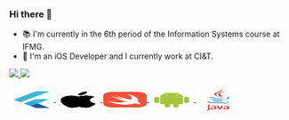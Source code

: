 ### Hi there 👋

- 📚 I'm currently in the 6th period of the Information Systems course at IFMG.
- 📱 I'm an iOS Developer and I currently work at CI&T. 

 <div>
  <a href="https://github.com/marcelosimim">
  <img height="200em" src="https://github-readme-stats.vercel.app/api?username=marcelosimim&show_icons=true&theme=algolia&include_all_commits=true&count_private=true"/>
  <img height="200em" src="https://github-readme-stats.vercel.app/api/top-langs/?username=marcelosimim&layout=compact&langs_count=7&theme=algolia"/>
</div>
<div style="display: inline_block"><br>
  <img align="center" alt="Marcelo-Flutter" height="30" width="80" src="https://raw.githubusercontent.com/devicons/devicon/master/icons/flutter/flutter-original.svg">
   <img align="center" alt="Marcelo-Apple" height="30" width="80" src="https://raw.githubusercontent.com/devicons/devicon/master/icons/apple/apple-original.svg">
  <img align="center" alt="Marcelo-Swift" height="30" width="80" src="https://raw.githubusercontent.com/devicons/devicon/master/icons/swift/swift-original.svg">
  <img align="center" alt="Marcelo-Android" height="30" width="80" src="https://raw.githubusercontent.com/devicons/devicon/master/icons/android/android-original.svg">
  <img align="center" alt="Marcelo-Java" height="40" width="80" src="https://raw.githubusercontent.com/devicons/devicon/master/icons/java/java-original-wordmark.svg">

</div>

<!--
**marcelosimim/marcelosimim** is a ✨ _special_ ✨ repository because its `README.md` (this file) appears on your GitHub profile.

Here are some ideas to get you started:

- 🔭 I’m currently working on ...
- 🌱 I’m currently learning ...
- 👯 I’m looking to collaborate on ...
- 🤔 I’m looking for help with ...
- 💬 Ask me about ...
- 📫 How to reach me: ...
- 😄 Pronouns: ...
- ⚡ Fun fact: ...
-->
